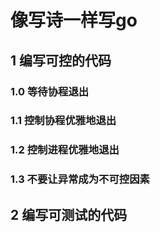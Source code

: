 # 像写诗一样写go
## 1 编写可控的代码
### 1.0 等待协程退出
### 1.1 控制协程优雅地退出
### 1.2 控制进程优雅地退出
### 1.3 不要让异常成为不可控因素
## 2 编写可测试的代码